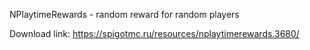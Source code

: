 NPlaytimeRewards - random reward for random players

Download link: https://spigotmc.ru/resources/nplaytimerewards.3680/

